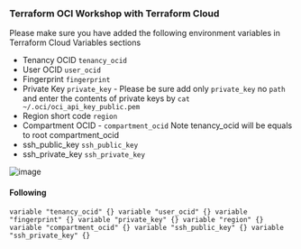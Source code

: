 ### Terraform OCI Workshop with Terraform Cloud

Please make sure you have added the following environment variables in Terraform Cloud Variables sections

- Tenancy OCID `tenancy_ocid` 
- User OCID `user_ocid`
- Fingerprint `fingerprint`
- Private Key `private_key` - Please be sure add only `private_key` no `path` and enter the contents of private keys by `cat ~/.oci/oci_api_key_public.pem`
- Region short code `region`
- Compartment OCID - `compartment_ocid` Note tenancy_ocid will be equals to root compartment_ocid
- ssh_public_key `ssh_public_key`
- ssh_private_key `ssh_private_key`

![image](https://user-images.githubusercontent.com/626498/80310496-a5b58f80-87f8-11ea-849d-6891822202e5.png)


#### Following 
`variable "tenancy_ocid" {}
variable "user_ocid" {}
variable "fingerprint" {}
variable "private_key" {}
variable "region" {}
variable "compartment_ocid" {}
variable "ssh_public_key" {}
variable "ssh_private_key" {}`





